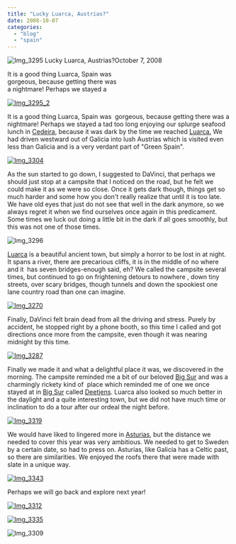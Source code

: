```yaml
---
title: "Lucky Luarca, Austrias?"
date: 2008-10-07
categories: 
  - "blog"
  - "spain"
---
```


 ![Img_3295](https://pub-ac94b3f306b24c0dba4238943c97f2e1.r2.dev/photos/uncategorized/2008/10/07/img_3295.jpg) Lucky Luarca, Austrias?October 7, 2008

It is a good thing Luarca, Spain was  
gorgeous, because getting there was  
a nightmare! Perhaps we stayed a

<!--more-->

[![Img_3295_2](http://soultravelers3new.local/images/2008/10/07/img_3295_2.jpg "Img_3295_2")](https://pub-ac94b3f306b24c0dba4238943c97f2e1.r2.dev/photos/uncategorized/2008/10/07/img_3295_2.jpg)

It is a good thing Luarca, Spain was  gorgeous, because getting there was a nightmare! Perhaps we stayed a tad too long enjoying our splurge seafood lunch in [Cedeira](http://soultravelers3new.local/2008/10/post.html#more), because it was dark by the time we reached [Luarca.](http://en.wikipedia.org/wiki/Luarca) We had driven westward out of Galicia into lush Austrias which is visited even less than Galicia and is a very verdant part of "Green Spain".

[![Img_3304](http://soultravelers3new.local/images/2008/10/07/img_3304.jpg "Img_3304")](https://pub-ac94b3f306b24c0dba4238943c97f2e1.r2.dev/photos/uncategorized/2008/10/07/img_3304.jpg)

As the sun started to go down, I suggested to DaVinci, that perhaps we should just stop at a campsite that I noticed on the road, but he felt we could make it as we were so close. Once it gets dark though, things get so much harder and some how you don't really realize that until it is too late. We have old eyes that just do not see that well in the dark anymore, so we always regret it when we find ourselves once again in this predicament. Some times we luck out doing a little bit in the dark if all goes smoothly, but this was not one of those times.

![Img_3296](https://pub-ac94b3f306b24c0dba4238943c97f2e1.r2.dev/photos/uncategorized/2008/10/07/img_3296.jpg)

[Luarca](http://www.spain.info/TourSpain/Destinos/TipoIII/Datos+Generales/C/BP/0/Luarca?Language=en) is a beautiful ancient town, but simply a horror to be lost in at night. It spans a river, there are precarious cliffs, it is in the middle of no where and it  has seven bridges-enough said, eh? We called the campsite several times, but continued to go on frightening detours to nowhere , down tiny streets, over scary bridges, though tunnels and down the spookiest one lane country road than one can imagine.

[![Img_3270](http://soultravelers3new.local/images/2008/10/07/img_3270.jpg "Img_3270")](https://pub-ac94b3f306b24c0dba4238943c97f2e1.r2.dev/photos/uncategorized/2008/10/07/img_3270.jpg)

Finally, DaVinci felt brain dead from all the driving and stress. Purely by accident, he stopped right by a phone booth, so this time I called and got directions once more from the campsite, even though it was nearing midnight by this time.

[![Img_3287](http://soultravelers3new.local/images/2008/10/07/img_3287.jpg "Img_3287")](https://pub-ac94b3f306b24c0dba4238943c97f2e1.r2.dev/photos/uncategorized/2008/10/07/img_3287.jpg)

Finally we made it and what a delightful place it was, we discovered in the morning. The campsite reminded me a bit of our beloved [Big Sur](http://en.wikipedia.org/wiki/Big_Sur) and was a charmingly rickety kind of  place which reminded me of one we once stayed at in [Big Sur](http://jrabold.net/bigsur/) called [Deetjens](http://www.deetjens.com/home.htm). Luarca also looked so much better in the daylight and a quite interesting town, but we did not have much time or inclination to do a tour after our ordeal the night before.

[![Img_3319](http://soultravelers3new.local/images/2008/10/07/img_3319.jpg "Img_3319")](https://pub-ac94b3f306b24c0dba4238943c97f2e1.r2.dev/photos/uncategorized/2008/10/07/img_3319.jpg)

We would have liked to lingered more in [Asturias](http://en.wikipedia.org/wiki/Asturias), but the distance we needed to cover this year was very ambitious. We needed to get to Sweden by a certain date, so had to press on. Asturias, like Galicia has a Celtic past, so there are similarities. We enjoyed the roofs there that were made with slate in a unique way.

[![Img_3343](http://soultravelers3new.local/images/2008/10/07/img_3343.jpg "Img_3343")](https://pub-ac94b3f306b24c0dba4238943c97f2e1.r2.dev/photos/uncategorized/2008/10/07/img_3343.jpg)

Perhaps we will go back and explore next year!

[![Img_3312](http://soultravelers3new.local/images/2008/10/07/img_3312.jpg "Img_3312")](https://pub-ac94b3f306b24c0dba4238943c97f2e1.r2.dev/photos/uncategorized/2008/10/07/img_3312.jpg)

[![Img_3335](http://soultravelers3new.local/images/2008/10/07/img_3335.jpg "Img_3335")](https://pub-ac94b3f306b24c0dba4238943c97f2e1.r2.dev/photos/uncategorized/2008/10/07/img_3335.jpg)

![Img_3309](https://pub-ac94b3f306b24c0dba4238943c97f2e1.r2.dev/photos/uncategorized/2008/10/07/img_3309.jpg)
